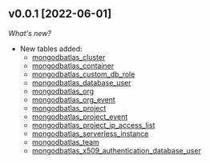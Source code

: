 ## v0.0.1 [2022-06-01]

_What's new?_

- New tables added:
  - [mongodbatlas_cluster](https://hub.steampipe.io/plugins/turbot/mongodbatlas/tables/mongodbatlas_cluster)
  - [mongodbatlas_container](https://hub.steampipe.io/plugins/turbot/mongodbatlas/tables/mongodbatlas_container)
  - [mongodbatlas_custom_db_role](https://hub.steampipe.io/plugins/turbot/mongodbatlas/tables/mongodbatlas_custom_db_role)
  - [mongodbatlas_database_user](https://hub.steampipe.io/plugins/turbot/mongodbatlas/tables/mongodbatlas_database_user)
  - [mongodbatlas_org](https://hub.steampipe.io/plugins/turbot/mongodbatlas/tables/mongodbatlas_org)
  - [mongodbatlas_org_event](https://hub.steampipe.io/plugins/turbot/mongodbatlas/tables/mongodbatlas_org_event)
  - [mongodbatlas_project](https://hub.steampipe.io/plugins/turbot/mongodbatlas/tables/mongodbatlas_project)
  - [mongodbatlas_project_event](https://hub.steampipe.io/plugins/turbot/mongodbatlas/tables/mongodbatlas_project_event)
  - [mongodbatlas_project_ip_access_list](https://hub.steampipe.io/plugins/turbot/mongodbatlas/tables/mongodbatlas_project_ip_access_list)
  - [mongodbatlas_serverless_instance](https://hub.steampipe.io/plugins/turbot/mongodbatlas/tables/mongodbatlas_serverless_instance)
  - [mongodbatlas_team](https://hub.steampipe.io/plugins/turbot/mongodbatlas/tables/mongodbatlas_team)
  - [mongodbatlas_x509_authentication_database_user](https://hub.steampipe.io/plugins/turbot/mongodbatlas/tables/mongodbatlas_x509_authentication_database_user)
